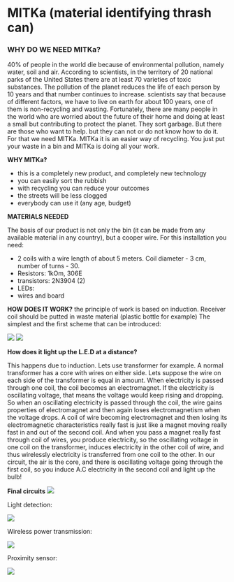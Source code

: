 # MITKa (material identifying thrash can)

### WHY DO WE NEED MITKa?
40% of people in the world die because of environmental pollution, namely water, soil and air. According to scientists, in the territory of 20 national parks of the United States there are at least 70 varieties of toxic substances. The pollution of the planet reduces the life of each person by 10 years and that number continues to increase.
scientists say that because of different factors, we have to live on earth for about 100 years, one of them is non-recycling and wasting.
Fortunately, there are many people in the world who are worried about the future of their home and doing at least a small but contributing to protect the planet. They sort garbage. But there are those who want to help. but they can not or do not know how to do it. For that we need MITKa.
MITKa it is an easier way of recycling. You just put your waste in a bin and MITKa is doing all your work.

**WHY MITKa?**
* this is a completely new product, and completely new technology
* you can easily sort the rubbish
* with recycling you can reduce your outcomes
* the streets will be less clogged
* everybody can use it (any age, budget)

**MATERIALS NEEDED**

The basis of our product is not only the bin (it can be made from any available material in any country), but a cooper wire. For this installation you need:
* 2 coils with a wire length of about 5 meters. Coil diameter - 3 cm, number of turns - 30.
* Resistors: 1kOm, 306E
* transistors: 2N3904 (2)
* LEDs:
* wires and board

**HOW DOES IT WORK?**
the principle of work is based on induction. Receiver coil should be putted in waste material (plastic bottle for example) The simplest and the first scheme that can be introduced:

![](https://user-images.githubusercontent.com/44177829/53070845-b37ad100-34e0-11e9-8a45-f937d4a8b4f0.png)
![](https://user-images.githubusercontent.com/44177829/53070889-d311f980-34e0-11e9-9f47-8e93c5861840.png)
       
**How does it light up the L.E.D at a distance?**

This happens due to induction. Lets use transformer for example. A normal transformer has a core with wires on either side. Lets suppose the wire on each side of the transformer is equal in amount. When electricity is passed through one coil, the coil becomes an electromagnet. If the electricity is oscillating voltage, that means the voltage would keep rising and dropping. So when an oscillating electricity is passed through the coil, the wire gains properties of electromagnet and then again loses electromagnetism when the voltage drops. A coil of wire becoming electromagnet and then losing its electromagnetic characteristics really fast is just like a magnet moving really fast in and out of the second coil. And when you pass a magnet really fast through coil of wires, you produce electricity, so the oscillating voltage in one coil on the transformer, induces electricity in the other coil of wire, and thus wirelessly electricity is transferred from one coil to the other. In our circuit, the air is the core, and there is oscillating voltage going through the first coil, so you induce A.C electricity in the second coil and light up the bulb!


 
**Final circuits**
![](https://user-images.githubusercontent.com/47625569/53072038-449f7700-34e4-11e9-9095-3a48fd2dd2c6.png)

Light detection: 

![](https://user-images.githubusercontent.com/47625569/53072063-5254fc80-34e4-11e9-9e30-12c07385e06b.png)

Wireless power transmission:

![](https://user-images.githubusercontent.com/47625569/53072293-09ea0e80-34e5-11e9-9029-4eeae24d57dc.png)

Proximity sensor:

![](https://user-images.githubusercontent.com/47625569/53072077-5aad3780-34e4-11e9-8466-6da6bac48a69.png)
